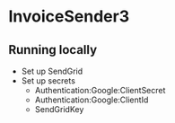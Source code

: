 # InvoiceSender3

## Running locally
* Set up SendGrid
* Set up secrets
	* Authentication:Google:ClientSecret
	* Authentication:Google:ClientId
	* SendGridKey